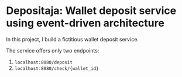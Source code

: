 # Depositaja: Wallet deposit service using event-driven architecture

In this project, I build a fictitious wallet deposit service.

The service offers only two endpoints:

1. `localhost:8080/deposit`
2. `localhost:8080/check/{wallet_id}`